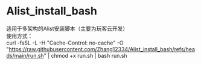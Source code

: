 # Alist_install_bash
适用于多架构的Alist安装脚本（主要为玩客云开发）<br>
使用方式：<br>
curl -fsSL -L -H "Cache-Control: no-cache" -O "https://raw.githubusercontent.com/Zhang12334/Alist_install_bash/refs/heads/main/run.sh" | chmod +x run.sh | bash run.sh
